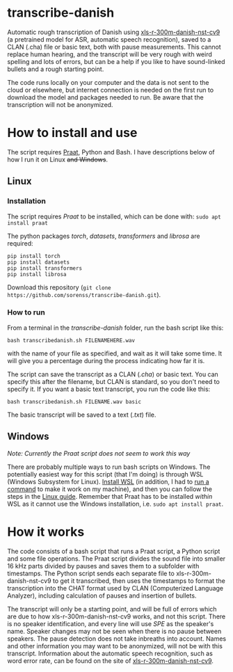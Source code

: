 # transcribe-danish

Automatic rough transcription of Danish using [xls-r-300m-danish-nst-cv9](https://huggingface.co/chcaa/xls-r-300m-danish-nst-cv9) (a pretrained model for ASR, automatic speech recognition), saved to a CLAN (.cha) file or basic text, both with pause measurements. This cannot replace human hearing, and the transcript will be very rough with weird spelling and lots of errors, but can be a help if you like to have sound-linked bullets and a rough starting point. 

The code runs locally on your computer and the data is not sent to the cloud or elsewhere, but internet connection is needed on the first run to download the model and packages needed to run. Be aware that the transcription will not be anonymized.

# How to install and use

The script requires [Praat](https://www.fon.hum.uva.nl/praat/), Python and Bash. I have descriptions below of how I run it on Linux ~~and Windows~~.

## Linux
### Installation
The script requires *Praat* to be installed, which can be done with: `sudo apt install praat`

The python packages *torch*, *datasets*, *transformers* and *librosa* are required:

	pip install torch
	pip install datasets
	pip install transformers
	pip install librosa

Download this repository (`git clone https://github.com/sorenss/transcribe-danish.git`).

### How to run
From a terminal in the *transcribe-danish* folder, run the bash script like this:

	bash transcribedanish.sh FILENAMEHERE.wav

with the name of your file as specified, and wait as it will take some time. It will give you a percentage during the process indicating how far it is.

The script can save the transcript as a CLAN (*.cha*) or basic text. You can specify this after the filename, but CLAN is standard, so you don't need to specify it. If you want a basic text transcript, you run the code like this:

	bash transcribedanish.sh FILENAME.wav basic

The basic transcript will be saved to a text (*.txt*) file.

## Windows
*Note: Currently the Praat script does not seem to work this way*

There are probably multiple ways to run bash scripts on Windows. The potentially easiest way for this script (that I'm doing) is through WSL (Windows Subsystem for Linux). [Install WSL](https://learn.microsoft.com/en-us/windows/wsl/install) (in addition, I had to [run a command](https://github.com/microsoft/WSL/issues/5256#issuecomment-1122304369) to make it work on my machine), and then you can follow the steps in the [Linux guide](#Linux). Remember that Praat has to be installed *within* WSL as it cannot use the Windows installation, i.e. `sudo apt install praat`.

# How it works

The code consists of a bash script that runs a Praat script, a Python script and some file operations. The Praat script divides the sound file into smaller 16 kHz parts divided by pauses and saves them to a subfolder with timestamps. The Python script sends each separate file to xls-r-300m-danish-nst-cv9 to get it transcribed, then uses the timestamps to format the transcription into the CHAT format used by CLAN (Computerized Language Analyzer), including calculation of pauses and insertion of bullets.

The transcript will only be a starting point, and will be full of errors which are due to how xls-r-300m-danish-nst-cv9 works, and not this script. There is no speaker identification, and every line will use *SPE* as the speaker's name. Speaker changes may not be seen when there is no pause between speakers. The pause detection does not take inbreaths into account. Names and other information you may want to be anonymized, will not be with this transcript. Information about the automatic speech recognition, such as word error rate, can be found on the site of [xls-r-300m-danish-nst-cv9](https://huggingface.co/chcaa/xls-r-300m-danish-nst-cv9/discussions).
